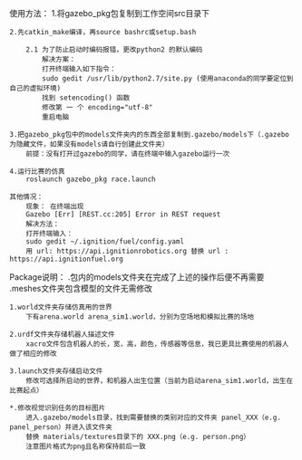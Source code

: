 使用方法：
    1.将gazebo_pkg包复制到工作空间src目录下

    2.先catkin_make编译，再source bashrc或setup.bash

        2.1 为了防止启动时编码报错，更改python2 的默认编码
            解决方案：
            打开终端输入如下指令：
            sudo gedit /usr/lib/python2.7/site.py (使用anaconda的同学要定位到自己的虚拟环境)
            找到 setencoding() 函数
            修改第 一 个 encoding="utf-8"
            重启电脑

    3.把gazebo_pkg包中的models文件夹内的东西全部复制到.gazebo/models下（.gazebo为隐藏文件，如果没有models请自行创建此文件夹）
        前提：没有打开过gazebo的同学，请在终端中输入gazebo运行一次

    4.运行比赛的仿真
        roslaunch gazebo_pkg race.launch
    
    其他情况：
        现象： 在终端出现
        Gazebo [Err] [REST.cc:205] Error in REST request
        解决方法：
        打开终端输入：
        sudo gedit ~/.ignition/fuel/config.yaml
        用 url: https://api.ignitionrobotics.org 替换 url : https://api.ignitionfuel.org



Package说明：
    .包内的models文件夹在完成了上述的操作后便不再需要
    .meshes文件夹包含模型的文件无需修改

    1.world文件夹存储仿真用的世界
        下有arena.world arena_sim1.world，分别为空场地和模拟比赛的场地

    2.urdf文件夹存储机器人描述文件
        xacro文件包含机器人的长，宽，高，颜色，传感器等信息，我已更具比赛使用的机器人做了相应的修改

    3.launch文件夹存储启动文件
        修改可选择所启动的世界，和机器人出生位置（当前为启动arena_sim1.world，出生在比赛起点）

    *.修改视觉识别任务的目标图片
        进入.gazebo/models目录，找到需要替换的类别对应的文件夹 panel_XXX（e.g. panel_person）并进入该文件夹
        替换 materials/textures目录下的 XXX.png（e.g. person.png）
        注意图片格式为png且名称保持前后一致

        


